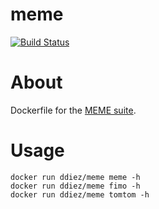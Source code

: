meme
====

[![Build Status](https://travis-ci.org/ddiez/meme.svg?branch=master)](https://travis-ci.org/ddiez/meme)

# About

Dockerfile for the [MEME suite](http://meme-suite.org).

# Usage

```
docker run ddiez/meme meme -h
docker run ddiez/meme fimo -h
docker run ddiez/meme tomtom -h
```
